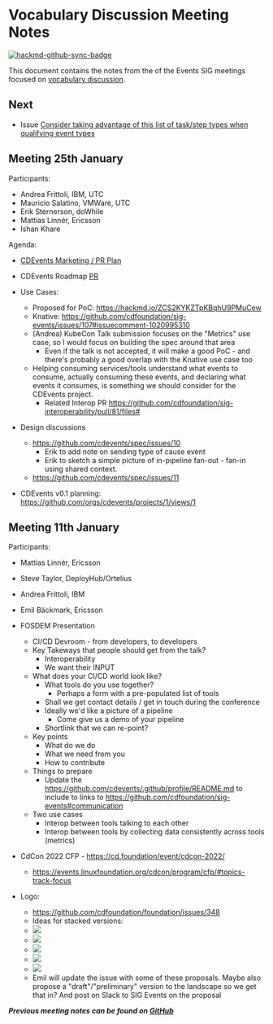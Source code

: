 # Vocabulary Discussion Meeting Notes

[![hackmd-github-sync-badge](https://hackmd.io/2FRGlw9fTMmKN1OQUVvguA/badge)](https://hackmd.io/2FRGlw9fTMmKN1OQUVvguA)

This document contains the notes from the of the Events SIG meetings focused on [vocabulary discussion](https://hackmd.io/lBlDCrL7TvmtNOjxdopJ5g).

## Next

- Issue [Consider taking advantage of this list of task/step types when qualifying event types](https://github.com/cdevents/spec/issues/18)


## Meeting 25th January

Participants:

- Andrea Frittoli, IBM, UTC
- Mauricio Salatino, VMWare, UTC
- Erik Sternerson, doWhile
- Mattias Linnér, Ericsson
- Ishan Khare

Agenda:

- [CDEvents Marketing / PR Plan](https://docs.google.com/document/d/1asktguMF_K4N5Vugn0EQ_dCyCgxZX69o2D02MRGzNjA/edit#)
- CDEvents Roadmap [PR](https://github.com/cdevents/spec/pull/9)
- Use Cases:
    - Proposed for PoC: https://hackmd.io/ZCS2KYKZTpKBqhU9PMuCew
    - Knative: https://github.com/cdfoundation/sig-events/issues/107#issuecomment-1020995310 
    - (Andrea) KubeCon Talk submission focuses on the "Metrics" use case, so I would focus on building the spec around that area
        - Even if the talk is not accepted, it will make a good PoC - and there's probably a good overlap with the Knative use case too
    - Helping consuming services/tools understand what events to consume, actually consuming these events, and declaring what events it consumes, is something we should consider for the CDEvents project.
        - Related Interop PR https://github.com/cdfoundation/sig-interoperability/pull/81/files#
- Design discussions
    - https://github.com/cdevents/spec/issues/10
        - Erik to add note on sending type of cause event
        - Erik to sketch a simple picture of in-pipeline fan-out - fan-in using shared context.
    - https://github.com/cdevents/spec/issues/11

- CDEvents v0.1 planning: https://github.com/orgs/cdevents/projects/1/views/1

## Meeting 11th January



Participants:
- Mattias Linnér, Ericsson
- Steve Taylor, DeployHub/Ortelius
- Andrea Frittoli, IBM
- Emil Bäckmark, Ericsson


- FOSDEM Presentation
    - CI/CD Devroom - from developers, to developers
    - Key Takeways that people should get from the talk?
        - Interoperability
        - We want their INPUT
    - What does your CI/CD world look like?
        - What tools do you use together?
            - Perhaps a form with a pre-populated list of tools
        - Shall we get contact details / get in touch during the conference
        - Ideally we'd like a picture of a pipeline
            - Come give us a demo of your pipeline
        - Shortlink that we can re-point?
    - Key points
        - What do we do
        - What we need from you
        - How to contribute
    - Things to prepare
        - Update the https://github.com/cdevents/.github/profile/README.md to include to links to https://github.com/cdfoundation/sig-events#communication
    - Two use cases
        - Interop between tools talking to each other
        - Interop between tools by collecting data consistently across tools (metrics)

- CdCon 2022 CFP - https://cd.foundation/event/cdcon-2022/
    - https://events.linuxfoundation.org/cdcon/program/cfp/#topics-track-focus

- Logo:
    - https://github.com/cdfoundation/foundation/issues/348
    - Ideas for stacked versions:
    - ![](https://i.imgur.com/bG6Mker.png)
    - ![](https://i.imgur.com/iO1FTVw.png)
    - ![](https://i.imgur.com/cgpNf66.png)
    - ![](https://i.imgur.com/oRe1OHJ.png)
    - ![](https://i.imgur.com/B56iRg5.png)
    - Emil will update the issue with some of these proposals. Maybe also propose a "draft"/"preliminary" version to the landscape so we get that in? And post on Slack to SIG Events on the proposal





***Previous meeting notes can be found on [GitHub](https://github.com/cdfoundation/sig-events/tree/main/docs)***